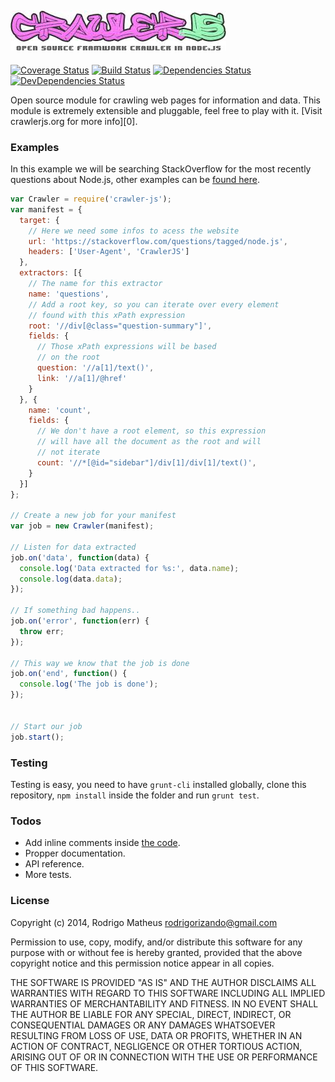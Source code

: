 [![CrawlerJS](assets/crawlerjs.jpg)](https://github.com/CrawlerJS/CrawlerJS)
---
[![Coverage Status](https://img.shields.io/coveralls/CrawlerJS/CrawlerJS.svg)](https://coveralls.io/r/CrawlerJS/CrawlerJS)
[![Build Status](https://secure.travis-ci.org/CrawlerJS/CrawlerJS.png)](https://travis-ci.org/CrawlerJS/CrawlerJS)
[![Dependencies Status](https://david-dm.org/CrawlerJS/CrawlerJS.png)](https://david-dm.org/CrawlerJS/CrawlerJS)
[![DevDependencies Status](https://david-dm.org/CrawlerJS/CrawlerJS/dev-status.png)](https://david-dm.org/CrawlerJS/CrawlerJS)


Open source module for crawling web pages for information and data. This module
is extremely extensible and pluggable, feel free to play with it. [Visit
crawlerjs.org for more info][0].

### Examples

In this example we will be searching StackOverflow for the most recently
questions about Node.js, other examples can be [found here](examples/).

```javascript
var Crawler = require('crawler-js');
var manifest = {
  target: {
    // Here we need some infos to acess the website
    url: 'https://stackoverflow.com/questions/tagged/node.js',
    headers: ['User-Agent', 'CrawlerJS']
  },
  extractors: [{
    // The name for this extractor
    name: 'questions',
    // Add a root key, so you can iterate over every element
    // found with this xPath expression
    root: '//div[@class="question-summary"]',
    fields: {
      // Those xPath expressions will be based
      // on the root
      question: '//a[1]/text()',
      link: '//a[1]/@href'
    }
  }, {
    name: 'count',
    fields: {
      // We don't have a root element, so this expression
      // will have all the document as the root and will
      // not iterate
      count: '//*[@id="sidebar"]/div[1]/div[1]/text()',
    }
  }]
};

// Create a new job for your manifest
var job = new Crawler(manifest);

// Listen for data extracted
job.on('data', function(data) {
  console.log('Data extracted for %s:', data.name);
  console.log(data.data);
});

// If something bad happens..
job.on('error', function(err) {
  throw err;
});

// This way we know that the job is done
job.on('end', function() {
  console.log('The job is done');
});


// Start our job
job.start();
```

### Testing

Testing is easy, you need to have `grunt-cli` installed globally, clone this
repository, `npm install` inside the folder and run `grunt test`.

### Todos

* Add inline comments inside [the code](lib/).
* Propper documentation.
* API reference.
* More tests.

### License

Copyright (c) 2014, Rodrigo Matheus <rodrigorizando@gmail.com>

Permission to use, copy, modify, and/or distribute this software for any purpose
with or without fee is hereby granted, provided that the above copyright notice
and this permission notice appear in all copies.

THE SOFTWARE IS PROVIDED "AS IS" AND THE AUTHOR DISCLAIMS ALL WARRANTIES WITH
REGARD TO THIS SOFTWARE INCLUDING ALL IMPLIED WARRANTIES OF MERCHANTABILITY AND
FITNESS. IN NO EVENT SHALL THE AUTHOR BE LIABLE FOR ANY SPECIAL, DIRECT,
INDIRECT, OR CONSEQUENTIAL DAMAGES OR ANY DAMAGES WHATSOEVER RESULTING FROM LOSS
OF USE, DATA OR PROFITS, WHETHER IN AN ACTION OF CONTRACT, NEGLIGENCE OR OTHER
TORTIOUS ACTION, ARISING OUT OF OR IN CONNECTION WITH THE USE OR PERFORMANCE OF
THIS SOFTWARE.


